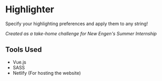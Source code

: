 # Highlighter
Specify your highlighting preferences and apply them to any string!

*Created as a take-home challenge for New Engen's Summer Internship*

## Tools Used
- Vue.js
- SASS
- Netlify (For hosting the website)
